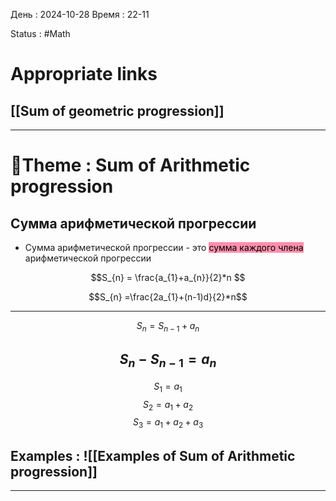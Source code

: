 День : 2024-10-28 
Время : 22-11

Status : #Math  


# Appropriate links
## [[Sum of geometric progression]]

---

# 📏Theme : Sum of Arithmetic progression

## Сумма арифметической прогрессии 

- Сумма арифметической  прогрессии - это <mark style="background: #FF5582A6;">сумма каждого члена</mark> арифметической прогрессии 


$$S_{n} = \frac{a_{1}+a_{n}}{2}*n $$

$$S_{n} =\frac{2a_{1}+(n-1)d}{2}*n$$

---
$$S_{n}=S_{n-1}+a_{n}$$

$$S_{n} - S_{n-1}=a_{n}$$
---
$$S_{1}=a_{1}$$
$$S_{2}=a_{1}+a_{2}$$
$$S_{3}= a_{1}+a_{2}+a_{3}$$




## Examples : ![[Examples of Sum of Arithmetic progression]]


---
